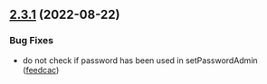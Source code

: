 ## [2.3.1](https://github.com/alexnitta/faunauth/compare/v2.3.0...v2.3.1) (2022-08-22)


### Bug Fixes

* do not check if password has been used in setPasswordAdmin ([feedcac](https://github.com/alexnitta/faunauth/commit/feedcacc041eab17eea1101d53542c48c9ac515e))
